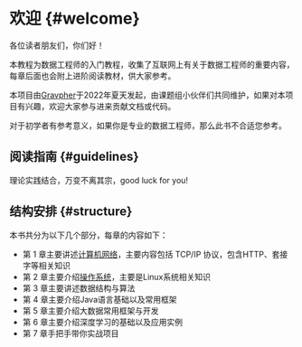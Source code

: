# 欢迎 {#welcome}
各位读者朋友们，你们好！  

本教程为数据工程师的入门教程，收集了互联网上有关于数据工程师的重要内容，每章后面也会附上进阶阅读教材，供大家参考。  

本项目由[Gravpher](https://www.goujianing.ml)于2022年夏天发起，由课题组小伙伴们共同维护，如果对本项目有兴趣，欢迎大家参与进来贡献文档或代码。


对于初学者有参考意义，如果你是专业的数据工程师，那么此书不合适您参考。


## 阅读指南 {#guidelines}

理论实践结合，万变不离其宗，good luck for you! 

## 结构安排 {#structure}

本书共分为以下几个部分，每章的内容如下：

- 第 1 章主要讲述[计算机网络](Ch01/index.md)，主要内容包括 TCP/IP 协议，包含HTTP、套接字等相关知识     
- 第 2 章主要介绍[操作系统](Ch02/index.md)，主要是Linux系统相关知识
- 第 3 章主要讲述数据结构与算法
- 第 4 章主要介绍Java语言基础以及常用框架
- 第 5 章主要介绍大数据常用框架与开发
- 第 6 章主要介绍深度学习的基础以及应用实例
- 第 7 章手把手带你实战项目

